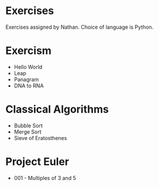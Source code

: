 # Exercises
Exercises assigned by Nathan. Choice of language is Python.

# Exercism
* Hello World
* Leap
* Panagram
* DNA to RNA

# Classical Algorithms
* Bubble Sort
* Merge Sort
* Sieve of Eratosthenes

# Project Euler
* 001 - Multiples of 3 and 5
